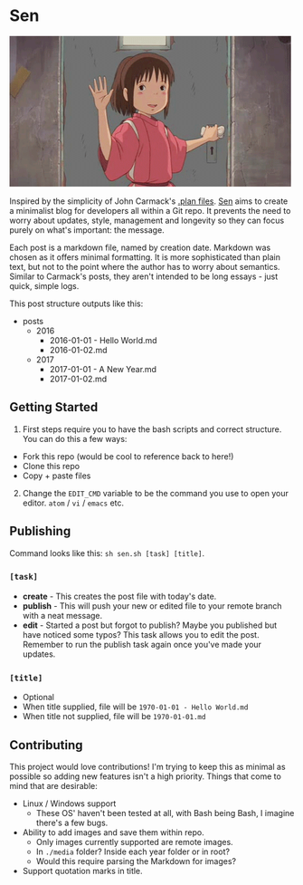 # Sen

![Sen waving](image.gif)

Inspired by the simplicity of John Carmack's [.plan files](https://github.com/oliverbenns/john-carmack-plan). [Sen](https://github.com/oliverbenns/sen) aims to create a minimalist blog for developers all within a Git repo. It prevents the need to worry about updates, style, management and longevity so they can focus purely on what's important: the message.

Each post is a markdown file, named by creation date. Markdown was chosen as it offers minimal formatting. It is more sophisticated than plain text, but not to the point where the author has to worry about semantics. Similar to Carmack's posts, they aren't intended to be long essays - just quick, simple logs.

This post structure outputs like this:

- posts
  - 2016
    - 2016-01-01 - Hello World.md
    - 2016-01-02.md
  - 2017
    - 2017-01-01 - A New Year.md
    - 2017-01-02.md

## Getting Started

1. First steps require you to have the bash scripts and correct structure. You can do this a few ways:
  - Fork this repo (would be cool to reference back to here!)
  - Clone this repo
  - Copy + paste files
2. Change the `EDIT_CMD` variable to be the command you use to open your editor. `atom` / `vi` / `emacs` etc.

## Publishing
Command looks like this: `sh sen.sh [task] [title]`.

### `[task]`

- **create** - This creates the post file with today's date.
- **publish** - This will push your new or edited file to your remote branch with a neat message.
- **edit** - Started a post but forgot to publish? Maybe you published but have noticed some typos? This task allows you to edit the post. Remember to run the publish task again once you've made your updates.

### `[title]`

- Optional
- When title supplied, file will be `1970-01-01 - Hello World.md`
- When title not supplied, file will be `1970-01-01.md`

## Contributing
This project would love contributions! I'm trying to keep this as minimal as possible so adding new features isn't a high priority. Things that come to mind that are desirable:

- Linux / Windows support
  - These OS' haven't been tested at all, with Bash being Bash, I imagine there's a few bugs.
- Ability to add images and save them within repo.
  - Only images currently supported are remote images.
  - In `./media` folder? Inside each year folder or in root?
  - Would this require parsing the Markdown for images?
- Support quotation marks in title.
